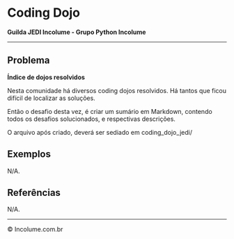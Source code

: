 # Coding Dojo

**Guilda JEDI Incolume - Grupo Python Incolume**

---

## Problema

**Índice de dojos resolvidos**

Nesta comunidade há diversos coding dojos resolvidos. Há tantos que ficou difícil de localizar as soluções.

Então o desafio desta vez, é criar um sumário em Markdown, contendo todos os desafios solucionados, e respectivas descrições.

O arquivo após criado, deverá ser sediado em coding_dojo_jedi/

## Exemplos

N/A.

## Referências

N/A.

---

&copy; Incolume.com.br
